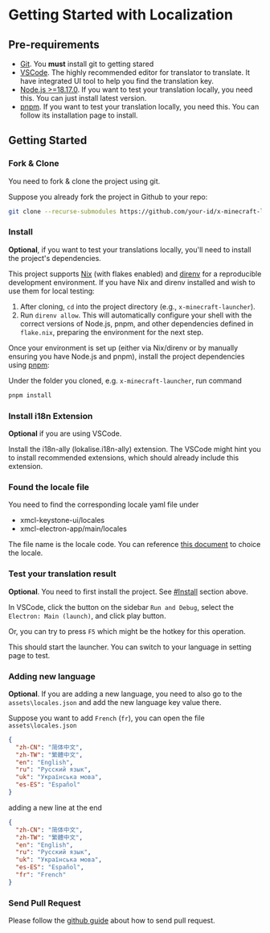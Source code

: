 

# Getting Started with Localization

## Pre-requirements

- [Git](https://git-scm.com/). You **must** install git to getting stared
- [VSCode](https://code.visualstudio.com/). The highly recommended editor for translator to translate. It have integrated UI tool to help you find the translation key.
- [Node.js >=18.17.0](https://nodejs.org/). If you want to test your translation locally, you need this. You can just install latest version.
- [pnpm](https://pnpm.io/installation). If you want to test your translation locally, you need this. You can follow its installation page to install.

## Getting Started

### Fork & Clone

You need to fork & clone the project using git.

Suppose you already fork the project in Github to your repo:

```bash
git clone --recurse-submodules https://github.com/your-id/x-minecraft-launcher
```

### Install

**Optional**, if you want to test your translations locally, you'll need to install the project's dependencies.

This project supports [Nix](https://nixos.org/download.html) (with flakes enabled) and [direnv](https://direnv.net/docs/installation.html) for a reproducible development environment. If you have Nix and direnv installed and wish to use them for local testing:
1. After cloning, `cd` into the project directory (e.g., `x-minecraft-launcher`).
2. Run `direnv allow`.
This will automatically configure your shell with the correct versions of Node.js, pnpm, and other dependencies defined in `flake.nix`, preparing the environment for the next step.

Once your environment is set up (either via Nix/direnv or by manually ensuring you have Node.js and pnpm), install the project dependencies using [pnpm](https://pnpm.io/):

Under the folder you cloned, e.g. `x-minecraft-launcher`, run command

```bash
pnpm install
```

### Install i18n Extension

**Optional** if you are using VSCode.

Install the i18n-ally (lokalise.i18n-ally) extension. The VSCode might hint you to install recommended extensions, which should already include this extension.

### Found the locale file

You need to find the corresponding locale yaml file under

- xmcl-keystone-ui/locales
- xmcl-electron-app/main/locales

The file name is the locale code. You can reference [this document](http://man.hubwiz.com/docset/electron.docset/Contents/Resources/Documents/docs/api/locales.html) to choice the locale.

### Test your translation result

**Optional**. You need to first install the project. See [#Install](#install) section above.

In VSCode, click the button on the sidebar `Run and Debug`, select the `Electron: Main (launch)`, and click play button.

Or, you can try to press `F5` which might be the hotkey for this operation.

This should start the launcher. You can switch to your language in setting page to test.

### Adding new language

**Optional**.
If you are adding a new language, you need to also go to the `assets\locales.json` and add the new language key value there.

Suppose you want to add `French` (`fr`), you can open the file `assets\locales.json`

```json
{
  "zh-CN": "简体中文",
  "zh-TW": "繁體中文",
  "en": "English",
  "ru": "Русский язык",
  "uk": "Українська мова",
  "es-ES": "Español"
}
```

adding a new line at the end

```json
{
  "zh-CN": "简体中文",
  "zh-TW": "繁體中文",
  "en": "English",
  "ru": "Русский язык",
  "uk": "Українська мова",
  "es-ES": "Español",
  "fr": "French"
}
```

### Send Pull Request

Please follow the [github guide](https://docs.github.com/en/pull-requests/collaborating-with-pull-requests/proposing-changes-to-your-work-with-pull-requests/creating-a-pull-request) about how to send pull request.
